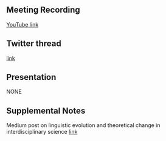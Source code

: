 ## Meeting Recording

[YouTube link](https://www.youtube.com/watch?v=f2V1Fn7pgQU)

## Twitter thread

[link](https://twitter.com/Orthogonal_Lab/status/1370812365403459591)

## Presentation

NONE   

## Supplemental Notes

Medium post on linguistic evolution and theoretical change in interdisciplinary science  [link](https://twitter.com/Orthogonal_Lab/status/1372758362501226497)
